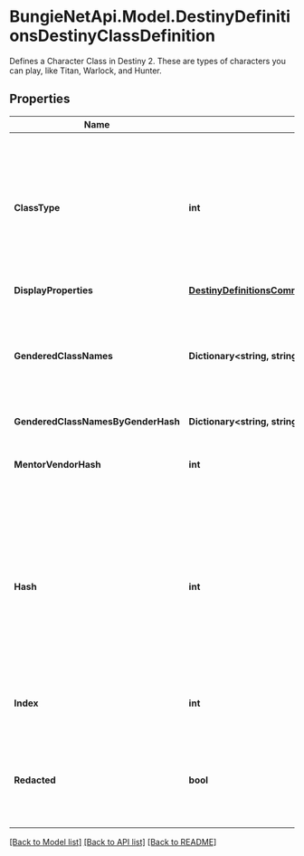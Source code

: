 # BungieNetApi.Model.DestinyDefinitionsDestinyClassDefinition
Defines a Character Class in Destiny 2. These are types of characters you can play, like Titan, Warlock, and Hunter.
## Properties

Name | Type | Description | Notes
------------ | ------------- | ------------- | -------------
**ClassType** | **int** | In Destiny 1, we added a convenience Enumeration for referring to classes. We&#39;ve kept it, though mostly for posterity. This is the enum value for this definition&#39;s class. | [optional] 
**DisplayProperties** | [**DestinyDefinitionsCommonDestinyDisplayPropertiesDefinition**](DestinyDefinitionsCommonDestinyDisplayPropertiesDefinition.md) |  | [optional] 
**GenderedClassNames** | **Dictionary&lt;string, string&gt;** | A localized string referring to the singular form of the Class&#39;s name when referred to in gendered form. Keyed by the DestinyGender. | [optional] 
**GenderedClassNamesByGenderHash** | **Dictionary&lt;string, string&gt;** |  | [optional] 
**MentorVendorHash** | **int** | Mentors don&#39;t really mean anything anymore. Don&#39;t expect this to be populated. | [optional] 
**Hash** | **int** | The unique identifier for this entity. Guaranteed to be unique for the type of entity, but not globally.  When entities refer to each other in Destiny content, it is this hash that they are referring to. | [optional] 
**Index** | **int** | The index of the entity as it was found in the investment tables. | [optional] 
**Redacted** | **bool** | If this is true, then there is an entity with this identifier/type combination, but BNet is not yet allowed to show it. Sorry! | [optional] 

[[Back to Model list]](../README.md#documentation-for-models) [[Back to API list]](../README.md#documentation-for-api-endpoints) [[Back to README]](../README.md)


